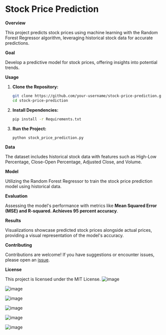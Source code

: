 # Stock Price Prediction

**Overview**

This project predicts stock prices using machine learning with the Random Forest Regressor algorithm, leveraging historical stock data for accurate predictions.

**Goal**

Develop a predictive model for stock prices, offering insights into potential trends.

**Usage**

1. **Clone the Repository:**
    ```bash
    git clone https://github.com/your-username/stock-price-prediction.git
    cd stock-price-prediction
    ```

2. **Install Dependencies:**
    ```bash
    pip install -r Requirements.txt
    ```

3. **Run the Project:**
    ```bash
    python stock_price_prediction.py
    ```

**Data**

The dataset includes historical stock data with features such as High-Low Percentage, Close-Open Percentage, Adjusted Close, and Volume.

**Model**

Utilizing the Random Forest Regressor to train the stock price prediction model using historical data.

**Evaluation**

Assessing the model's performance with metrics like **Mean Squared Error (MSE) and R-squared. Achieves 95 percent accuracy**.

**Results**

Visualizations showcase predicted stock prices alongside actual prices, providing a visual representation of the model's accuracy.

**Contributing**

Contributions are welcome! If you have suggestions or encounter issues, please open an [issue](https://github.com/your-username/stock-price-prediction/issues).

**License**

This project is licensed under the MIT License.
![image](https://github.com/arnavchaudhur12/StockMarketPrediction/assets/95077985/295553a5-5587-49ea-a432-b508f02e41fc)

![image](https://github.com/arnavchaudhur12/StockMarketPrediction/assets/95077985/7e4049fb-4daf-4abc-b358-4bfff9ea7ca2)


![image](https://github.com/arnavchaudhur12/StockMarketPrediction/assets/95077985/a0b6f505-ab47-4fd5-a74a-6144247a5d38)

![image](https://github.com/arnavchaudhur12/StockMarketPrediction/assets/95077985/be4a56e8-fa0c-4d98-8c0f-9d0195e59e32)

![image](https://github.com/arnavchaudhur12/StockMarketPrediction/assets/95077985/2a9bc909-cb01-463c-85e5-6def6c4bdc87)

![image](https://github.com/arnavchaudhur12/StockMarketPrediction/assets/95077985/3ee4b4ac-5783-4f04-9ba3-225aed569d3f)








